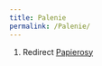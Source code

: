 ```yaml
---
title: Palenie
permalink: /Palenie/
---
```


1.  Redirect [Papierosy](/atopedia/Papierosy "wikilink")
